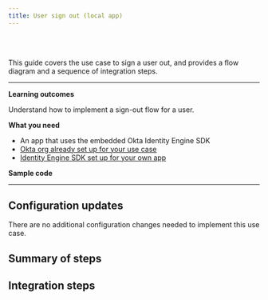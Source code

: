 ```yaml
---
title: User sign out (local app)
---
```


<div class="oie-embedded-sdk">

<ApiLifecycle access="ie" /><br>
<ApiLifecycle access="Limited GA" /><br>

<StackSelector class="cleaner-selector"/>

This guide covers the use case to sign a user out, and provides a flow diagram and a sequence of integration steps.

---

**Learning outcomes**

Understand how to implement a sign-out flow for a user.

**What you need**

* An app that uses the embedded Okta Identity Engine SDK
* [Okta org already set up for your use case](/docs/guides/oie-embedded-common-org-setup/)
* [Identity Engine SDK set up for your own app](/docs/guides/oie-embedded-common-download-setup-app/)

**Sample code**

<StackSnippet snippet="samplecode" />

---

## Configuration updates

There are no additional configuration changes needed to implement this use case.

## Summary of steps

<StackSnippet snippet="summaryofsteps" />

## Integration steps

<StackSnippet snippet="integrationsteps" />

</div>
